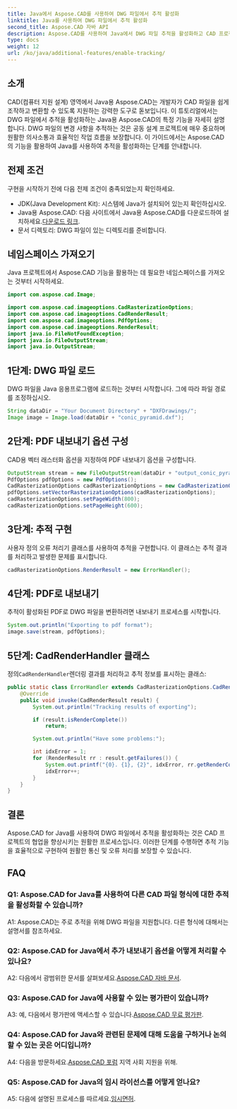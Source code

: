 ```yaml
---
title: Java에서 Aspose.CAD를 사용하여 DWG 파일에서 추적 활성화
linktitle: Java를 사용하여 DWG 파일에서 추적 활성화
second_title: Aspose.CAD 자바 API
description: Aspose.CAD를 사용하여 Java에서 DWG 파일 추적을 활성화하고 CAD 프로젝트에서 원활한 협업을 보장하는 단계별 가이드를 살펴보세요.
type: docs
weight: 12
url: /ko/java/additional-features/enable-tracking/
---
```

## 소개

CAD(컴퓨터 지원 설계) 영역에서 Java용 Aspose.CAD는 개발자가 CAD 파일을 쉽게 조작하고 변환할 수 있도록 지원하는 강력한 도구로 돋보입니다. 이 튜토리얼에서는 DWG 파일에서 추적을 활성화하는 Java용 Aspose.CAD의 특정 기능을 자세히 설명합니다. DWG 파일의 변경 사항을 추적하는 것은 공동 설계 프로젝트에 매우 중요하며 원활한 의사소통과 효율적인 작업 흐름을 보장합니다. 이 가이드에서는 Aspose.CAD의 기능을 활용하여 Java를 사용하여 추적을 활성화하는 단계를 안내합니다.

## 전제 조건

구현을 시작하기 전에 다음 전제 조건이 충족되었는지 확인하세요.

- JDK(Java Development Kit): 시스템에 Java가 설치되어 있는지 확인하십시오.
-  Java용 Aspose.CAD: 다음 사이트에서 Java용 Aspose.CAD를 다운로드하여 설치하세요.[다운로드 링크](https://releases.aspose.com/cad/java/).
- 문서 디렉토리: DWG 파일이 있는 디렉토리를 준비합니다.

## 네임스페이스 가져오기

Java 프로젝트에서 Aspose.CAD 기능을 활용하는 데 필요한 네임스페이스를 가져오는 것부터 시작하세요.

```java
import com.aspose.cad.Image;

import com.aspose.cad.imageoptions.CadRasterizationOptions;
import com.aspose.cad.imageoptions.CadRenderResult;
import com.aspose.cad.imageoptions.PdfOptions;
import com.aspose.cad.imageoptions.RenderResult;
import java.io.FileNotFoundException;
import java.io.FileOutputStream;
import java.io.OutputStream;
```

## 1단계: DWG 파일 로드

DWG 파일을 Java 응용프로그램에 로드하는 것부터 시작합니다. 그에 따라 파일 경로를 조정하십시오.

```java
String dataDir = "Your Document Directory" + "DXFDrawings/";
Image image = Image.load(dataDir + "conic_pyramid.dxf");
```

## 2단계: PDF 내보내기 옵션 구성

CAD용 벡터 래스터화 옵션을 지정하여 PDF 내보내기 옵션을 구성합니다.

```java
OutputStream stream = new FileOutputStream(dataDir + "output_conic_pyramid.pdf");
PdfOptions pdfOptions = new PdfOptions();
CadRasterizationOptions cadRasterizationOptions = new CadRasterizationOptions();
pdfOptions.setVectorRasterizationOptions(cadRasterizationOptions);
cadRasterizationOptions.setPageWidth(800);
cadRasterizationOptions.setPageHeight(600);
```

## 3단계: 추적 구현

사용자 정의 오류 처리기 클래스를 사용하여 추적을 구현합니다. 이 클래스는 추적 결과를 처리하고 발생한 문제를 표시합니다.

```java
cadRasterizationOptions.RenderResult = new ErrorHandler();
```

## 4단계: PDF로 내보내기

추적이 활성화된 PDF로 DWG 파일을 변환하려면 내보내기 프로세스를 시작합니다.

```java
System.out.println("Exporting to pdf format");
image.save(stream, pdfOptions);
```

## 5단계: CadRenderHandler 클래스

 정의`CadRenderHandler`렌더링 결과를 처리하고 추적 정보를 표시하는 클래스:

```java
public static class ErrorHandler extends CadRasterizationOptions.CadRenderHandler {
    @Override
    public void invoke(CadRenderResult result) {
        System.out.println("Tracking results of exporting");

        if (result.isRenderComplete())
            return;

        System.out.println("Have some problems:");

        int idxError = 1;
        for (RenderResult rr : result.getFailures()) {
            System.out.printf("{0}. {1}, {2}", idxError, rr.getRenderCode(), rr.getMessage());
            idxError++;
        }
    }
}
```

## 결론

Aspose.CAD for Java를 사용하여 DWG 파일에서 추적을 활성화하는 것은 CAD 프로젝트의 협업을 향상시키는 원활한 프로세스입니다. 이러한 단계를 수행하면 추적 기능을 효율적으로 구현하여 원활한 통신 및 오류 처리를 보장할 수 있습니다.

## FAQ

### Q1: Aspose.CAD for Java를 사용하여 다른 CAD 파일 형식에 대한 추적을 활성화할 수 있습니까?

A1: Aspose.CAD는 주로 추적을 위해 DWG 파일을 지원합니다. 다른 형식에 대해서는 설명서를 참조하세요.

### Q2: Aspose.CAD for Java에서 추가 내보내기 옵션을 어떻게 처리할 수 있나요?

 A2: 다음에서 광범위한 문서를 살펴보세요.[Aspose.CAD 자바 문서](https://reference.aspose.com/cad/java/).

### Q3: Aspose.CAD for Java에 사용할 수 있는 평가판이 있습니까?

 A3: 예, 다음에서 평가판에 액세스할 수 있습니다.[Aspose.CAD 무료 평가판](https://releases.aspose.com/).

### Q4: Aspose.CAD for Java와 관련된 문제에 대해 도움을 구하거나 논의할 수 있는 곳은 어디입니까?

 A4: 다음을 방문하세요.[Aspose.CAD 포럼](https://forum.aspose.com/c/cad/19) 지역 사회 지원을 위해.

### Q5: Aspose.CAD for Java의 임시 라이선스를 어떻게 얻나요?

 A5: 다음에 설명된 프로세스를 따르세요.[임시면허](https://purchase.aspose.com/temporary-license/).